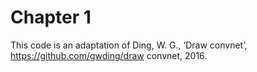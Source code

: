 # Chapter 1

This code is an adaptation of Ding, W. G., ‘Draw convnet’, https://github.com/gwding/draw convnet, 2016.
